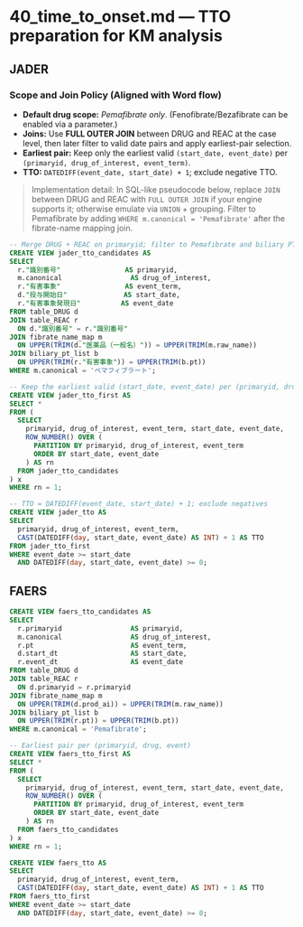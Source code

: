 # 40_time_to_onset.md — TTO preparation for KM analysis

## JADER

### Scope and Join Policy (Aligned with Word flow)

- **Default drug scope:** *Pemafibrate only*. (Fenofibrate/Bezafibrate can be enabled via a parameter.)
- **Joins:** Use **FULL OUTER JOIN** between DRUG and REAC at the case level, then later filter to valid date pairs and apply earliest-pair selection.
- **Earliest pair:** Keep only the earliest valid `(start_date, event_date)` per `(primaryid, drug_of_interest, event_term)`.
- **TTO:** `DATEDIFF(event_date, start_date) + 1`; exclude negative TTO.

> Implementation detail: In SQL-like pseudocode below, replace `JOIN` between DRUG and REAC with `FULL OUTER JOIN` if your engine supports it; otherwise emulate via `UNION` + grouping.
> Filter to Pemafibrate by adding `WHERE m.canonical = 'Pemafibrate'` after the fibrate-name mapping join.


```sql
-- Merge DRUG + REAC on primaryid; filter to Pemafibrate and biliary PTs
CREATE VIEW jader_tto_candidates AS
SELECT
  r."識別番号"                AS primaryid,
  m.canonical                 AS drug_of_interest,
  r."有害事象"                AS event_term,
  d."投与開始日"              AS start_date,
  r."有害事象発現日"          AS event_date
FROM table_DRUG d
JOIN table_REAC r
  ON d."識別番号" = r."識別番号"
JOIN fibrate_name_map m
  ON UPPER(TRIM(d."医薬品（一般名）")) = UPPER(TRIM(m.raw_name))
JOIN biliary_pt_list b
  ON UPPER(TRIM(r."有害事象")) = UPPER(TRIM(b.pt))
WHERE m.canonical = 'ペマフィブラート';

-- Keep the earliest valid (start_date, event_date) per (primaryid, drug, event)
CREATE VIEW jader_tto_first AS
SELECT *
FROM (
  SELECT
    primaryid, drug_of_interest, event_term, start_date, event_date,
    ROW_NUMBER() OVER (
      PARTITION BY primaryid, drug_of_interest, event_term
      ORDER BY start_date, event_date
    ) AS rn
  FROM jader_tto_candidates
) x
WHERE rn = 1;

-- TTO = DATEDIFF(event_date, start_date) + 1; exclude negatives
CREATE VIEW jader_tto AS
SELECT
  primaryid, drug_of_interest, event_term,
  CAST(DATEDIFF(day, start_date, event_date) AS INT) + 1 AS TTO
FROM jader_tto_first
WHERE event_date >= start_date
  AND DATEDIFF(day, start_date, event_date) >= 0;
```

## FAERS

```sql
CREATE VIEW faers_tto_candidates AS
SELECT
  r.primaryid                 AS primaryid,
  m.canonical                 AS drug_of_interest,
  r.pt                        AS event_term,
  d.start_dt                  AS start_date,
  r.event_dt                  AS event_date
FROM table_DRUG d
JOIN table_REAC r
  ON d.primaryid = r.primaryid
JOIN fibrate_name_map m
  ON UPPER(TRIM(d.prod_ai)) = UPPER(TRIM(m.raw_name))
JOIN biliary_pt_list b
  ON UPPER(TRIM(r.pt)) = UPPER(TRIM(b.pt))
WHERE m.canonical = 'Pemafibrate';

-- Earliest pair per (primaryid, drug, event)
CREATE VIEW faers_tto_first AS
SELECT *
FROM (
  SELECT
    primaryid, drug_of_interest, event_term, start_date, event_date,
    ROW_NUMBER() OVER (
      PARTITION BY primaryid, drug_of_interest, event_term
      ORDER BY start_date, event_date
    ) AS rn
  FROM faers_tto_candidates
) x
WHERE rn = 1;

CREATE VIEW faers_tto AS
SELECT
  primaryid, drug_of_interest, event_term,
  CAST(DATEDIFF(day, start_date, event_date) AS INT) + 1 AS TTO
FROM faers_tto_first
WHERE event_date >= start_date
  AND DATEDIFF(day, start_date, event_date) >= 0;
```
